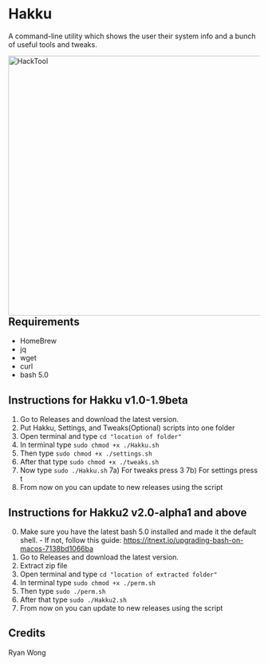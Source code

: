 # Hakku
A command-line utility which shows the user their system info and a bunch of useful tools and tweaks.

<img src="https://i.imgur.com/SUDUa2r.png" alt="HackTool" align="left" height="520px">

## Requirements

  - HomeBrew
  - jq
  - wget
  - curl
  - bash 5.0

## Instructions for Hakku v1.0-1.9beta

  1) Go to Releases and download the latest version.
  2) Put Hakku, Settings, and Tweaks(Optional) scripts into one folder
  3) Open terminal and type `cd "location of folder"`
  4) In terminal type `sudo chmod +x ./Hakku.sh`
  5) Then type `sudo chmod +x ./settings.sh`
  6) After that type `sudo chmod +x ./tweaks.sh`
  7) Now type `sudo ./Hakku.sh`
  7a) For tweaks press 3
  7b) For settings press t
  8) From now on you can update to new releases using the script

## Instructions for Hakku2 v2.0-alpha1 and above
  0) Make sure you have the latest bash 5.0 installed and made it the default shell.
    - If not, follow this guide: https://itnext.io/upgrading-bash-on-macos-7138bd1066ba
  1) Go to Releases and download the latest version.
  2) Extract zip file
  3) Open terminal and type `cd "location of extracted folder"`
  4) In terminal type `sudo chmod +x ./perm.sh`
  5) Then type `sudo ./perm.sh`
  6) After that type `sudo ./Hakku2.sh`
  7) From now on you can update to new releases using the script

## Credits
Ryan Wong
